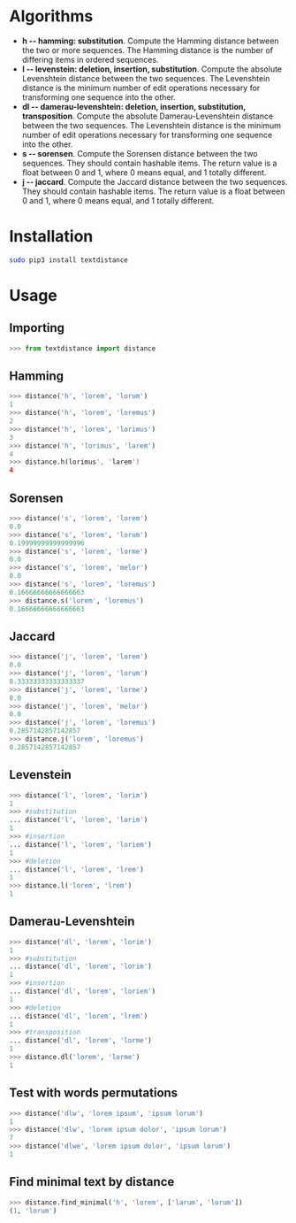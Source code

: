 # Algorithms

* **h -- hamming: substitution**. Compute the Hamming distance between the two or more sequences. The Hamming distance is the number of differing items in ordered sequences.
* **l -- levenstein: deletion, insertion, substitution**. Compute the absolute Levenshtein distance between the two sequences. The Levenshtein distance is the minimum number of edit operations necessary for transforming one sequence into the other.
* **dl -- damerau-levenshtein: deletion, insertion, substitution, transposition**. Compute the absolute Damerau-Levenshtein distance between the two sequences. The Levenshtein distance is the minimum number of edit operations necessary for transforming one sequence into the other.
* **s -- sorensen**. Compute the Sorensen distance between the two sequences. They should contain hashable items. The return value is a float between 0 and 1, where 0 means equal, and 1 totally different.
* **j -- jaccard**. Compute the Jaccard distance between the two sequences. They should contain hashable items. The return value is a float between 0 and 1, where 0 means equal, and 1 totally different.

# Installation

```bash
sudo pip3 install textdistance
```

# Usage

## Importing

```python
>>> from textdistance import distance

```

## Hamming

```python
>>> distance('h', 'lorem', 'lorum')
1
>>> distance('h', 'lorem', 'loremus')
2
>>> distance('h', 'lorem', 'lorimus')
3
>>> distance('h', 'lorimus', 'larem')
4
>>> distance.h(lorimus', 'larem')
4
```

## Sorensen

```python
>>> distance('s', 'lorem', 'lorem')
0.0
>>> distance('s', 'lorem', 'lorum')
0.19999999999999996
>>> distance('s', 'lorem', 'lorme')
0.0
>>> distance('s', 'lorem', 'melor')
0.0
>>> distance('s', 'lorem', 'loremus')
0.16666666666666663
>>> distance.s('lorem', 'loremus')
0.16666666666666663
```

## Jaccard

```python
>>> distance('j', 'lorem', 'lorem')
0.0
>>> distance('j', 'lorem', 'lorum')
0.33333333333333337
>>> distance('j', 'lorem', 'lorme')
0.0
>>> distance('j', 'lorem', 'melor')
0.0
>>> distance('j', 'lorem', 'loremus')
0.2857142857142857
>>> distance.j('lorem', 'loremus')
0.2857142857142857
```

## Levenstein

```python
>>> distance('l', 'lorem', 'lorim')
1
>>> #substitution
... distance('l', 'lorem', 'lorim')
1
>>> #insertion
... distance('l', 'lorem', 'loriem')
1
>>> #deletion
... distance('l', 'lorem', 'lrem')
1
>>> distance.l('lorem', 'lrem')
1
```

## Damerau-Levenshtein

```python
>>> distance('dl', 'lorem', 'lorim')
1
>>> #substitution
... distance('dl', 'lorem', 'lorim')
1
>>> #insertion
... distance('dl', 'lorem', 'loriem')
1
>>> #deletion
... distance('dl', 'lorem', 'lrem')
1
>>> #transposition
... distance('dl', 'lorem', 'lorme')
1
>>> distance.dl('lorem', 'lorme')
1
```

## Test with words permutations

```python
>>> distance('dlw', 'lorem ipsum', 'ipsum lorum')
1
>>> distance('dlw', 'lorem ipsum dolor', 'ipsum lorum')
7
>>> distance('dlwe', 'lorem ipsum dolor', 'ipsum lorum')
1
```

## Find minimal text by distance

```python
>>> distance.find_minimal('h', 'lorem', ['larum', 'lorum'])
(1, 'lorum')
```
